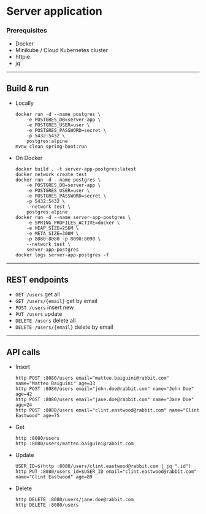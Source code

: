 
# Server application

### Prerequisites

* Docker
* Minikube / Cloud Kubernetes cluster
* httpie
* jq

---

## Build & run

* Locally
	```
	docker run -d --name postgres \
		-e POSTGRES_DB=server-app \
		-e POSTGRES_USER=user \
		-e POSTGRES_PASSWORD=secret \
		-p 5432:5432 \
		postgres:alpine
	mvnw clean spring-boot:run
	```

* On Docker
	```
	docker build . -t server-app-postgres:latest
	docker network create test
	docker run -d --name postgres \
		-e POSTGRES_DB=server-app \
		-e POSTGRES_USER=user \
		-e POSTGRES_PASSWORD=secret \
		-p 5432:5432 \
		--network test \
		postgres:alpine
	docker run -d --name server-app-postgres \
		-e SPRING_PROFILES_ACTIVE=docker \
		-e HEAP_SIZE=256M \
		-e META_SIZE=300M \
		-p 8080:8080 -p 8090:8090 \
		--network test \
		server-app-postgres
	docker logs server-app-postgres -f
	```

---

## REST endpoints

* `GET /users` get all
* `GET /users/{email}` get by email
* `POST /users` insert new
* `PUT /users` update
* `DELETE /users` delete all
* `DELETE /users/{email}` delete by email

---

## API calls

* Insert
	```
	http POST :8080/users email="matteo.baiguini@rabbit.com" name="Matteo Baiguini" age=33
	http POST :8080/users email="john.doe@rabbit.com" name="John Doe" age=42
	http POST :8080/users email="jane.doe@rabbit.com" name="Jane Doe" age=24
	http POST :8080/users email="clint.eastwood@rabbit.com" name="Clint Eastwood" age=75
	```
* Get
	```
	http :8080/users
	http :8080/users/matteo.baiguini@rabbit.com
	```
* Update
	```
	USER_ID=$(http :8080/users/clint.eastwood@rabbit.com | jq ".id")
	http PUT :8080/users id=$USER_ID email="clint.eastwood@rabbit.com" name="Clint Eastwood" age=89
	```
* Delete
	```
	http DELETE :8080/users/jane.doe@rabbit.com
	http DELETE :8080/users
	```
